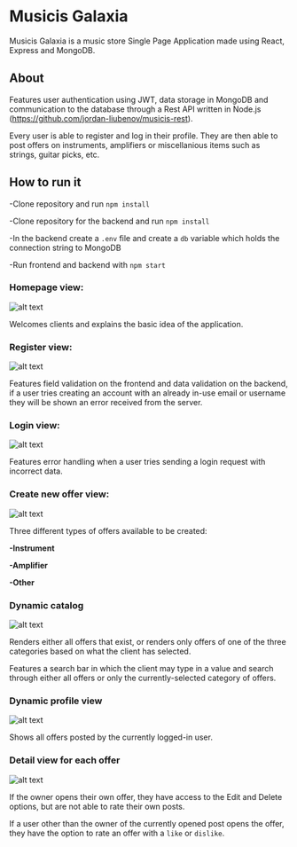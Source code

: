 # Musicis Galaxia

Musicis Galaxia is a music store Single Page Application made using React, Express and MongoDB.

## About

Features user authentication using JWT, data storage in MongoDB and communication to the database
through a Rest API written in Node.js (https://github.com/jordan-liubenov/musicis-rest).

Every user is able to register and log in their profile. They are then able to post offers on instruments, amplifiers or miscellanious items such as strings, guitar picks, etc.

## How to run it

-Clone repository and run `npm install`

-Clone repository for the backend and run `npm install`

-In the backend create a `.env` file and create a `db` variable which holds the connection string to MongoDB

-Run frontend and backend with `npm start`

### Homepage view:

![alt text](https://i.ibb.co/f26fFDV/image.png)

Welcomes clients and explains the basic idea of the application.

### Register view:

![alt text](https://i.ibb.co/cKBQMFy/image.png)

Features field validation on the frontend and data validation on the backend, if a user tries creating an account with an already in-use email or username they will be shown an error received from the server.

### Login view:

![alt text](https://i.ibb.co/x6yMCvV/image.png)

Features error handling when a user tries sending a login request with incorrect data.

### Create new offer view:

![alt text](https://i.ibb.co/mJtjcTX/image.png)

Three different types of offers available to be created:

**-Instrument**

**-Amplifier**

**-Other**

### Dynamic catalog

![alt text](https://i.ibb.co/17KjjvH/image.png)

Renders either all offers that exist, or renders only offers of one of the three categories based on what the client has selected.

Features a search bar in which the client may type in a value and search through either all offers or only the currently-selected category of offers.

### Dynamic profile view

![alt text](https://i.ibb.co/SvBQNjS/image.png)

Shows all offers posted by the currently logged-in user.

### Detail view for each offer

![alt text](https://i.ibb.co/7RdRcKm/image.png)

If the owner opens their own offer, they have access to the Edit and Delete options, but are not able to rate their own posts.

If a user other than the owner of the currently opened post opens the offer, they have the option to rate an offer with a `like` or `dislike`.
